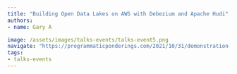```yaml
---
title: "Building Open Data Lakes on AWS with Debezium and Apache Hudi" 
authors:
- name: Gary A

image: /assets/images/talks-events/talks-event5.png
navigate: "https://programmaticponderings.com/2021/10/31/demonstration-building-open-data-lakes-on-aws-with-debezium-and-apache-hudi/"
tags:
- talks-events
---
```


